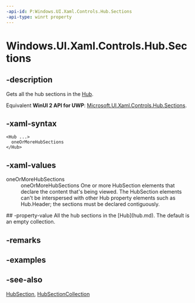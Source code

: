 ```yaml
---
-api-id: P:Windows.UI.Xaml.Controls.Hub.Sections
-api-type: winrt property
---
```


<!-- Property syntax
public Windows.Foundation.Collections.IVector<Windows.UI.Xaml.Controls.HubSection> Sections { get; }
-->

# Windows.UI.Xaml.Controls.Hub.Sections

## -description
Gets all the hub sections in the [Hub](hub.md).

Equivalent **WinUI 2 API for UWP**: [Microsoft.UI.Xaml.Controls.Hub.Sections](/windows/winui/api/microsoft.ui.xaml.controls.hub.sections).

## -xaml-syntax
```xaml
<Hub ...>
  oneOrMoreHubSections
</Hub>
```


## -xaml-values
<dl><dt>oneOrMoreHubSections</dt><dd>oneOrMoreHubSections One or more HubSection elements that declare the content that's being viewed. The HubSection elements can't be interspersed with other Hub property elements such as Hub.Header; the sections must be declared contiguously.</dd>
</dl>
## -property-value
All the hub sections in the [Hub](hub.md). The default is an empty collection.

## -remarks

## -examples

## -see-also
[HubSection](hubsection.md), [HubSectionCollection](hubsectioncollection.md)
